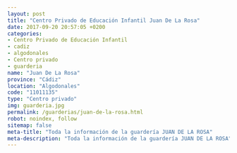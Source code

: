 ```yaml
---
layout: post
title: "Centro Privado de Educación Infantil Juan De La Rosa"
date: 2017-09-20 20:57:05 +0200
categories:
- Centro Privado de Educación Infantil
- cadiz
- algodonales
- Centro privado
- guarderia
name: "Juan De La Rosa"
province: "Cádiz"
location: "Algodonales"
code: "11011135"
type: "Centro privado"
img: guarderia.jpg
permalink: /guarderias/juan-de-la-rosa.html
robot: noindex, follow
sitemap: false
meta-title: "Toda la información de la guardería JUAN DE LA ROSA"
meta-description: "Toda la información de la guardería JUAN DE LA ROSA"
---
```

